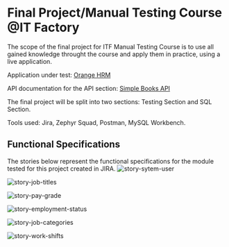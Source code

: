 # Final Project/Manual Testing Course @IT Factory

The scope of the final project for ITF Manual Testing Course is to use all gained knowledge throught the course and apply them in practice, using a live application.

Application under test: [Orange HRM](https://opensource-demo.orangehrmlive.com/web/index.php/auth/login)

API documentation for the API section: [Simple Books API](https://github.com/vdespa/introduction-to-postman-course/blob/main/simple-books-api.md)

The final project will be split into two sections: Testing Section and SQL Section.

Tools used: Jira, Zephyr Squad, Postman, MySQL Workbench.

## Functional Specifications
The stories below represent the functional specifications for the module tested for this project created in JIRA.
![story-sytem-user](https://github.com/Flavia-Karina-Anca/Final-Project-Manual-Testing-ITF/assets/126013931/85a899e8-68b9-4fad-a1f2-bc3b26422219 "User Management Section")

![story-job-titles](https://github.com/Flavia-Karina-Anca/Final-Project-Manual-Testing-ITF/assets/126013931/bcab5323-c957-4838-9709-247790a18554 "Job Titles Section")

![story-pay-grade](https://github.com/Flavia-Karina-Anca/Final-Project-Manual-Testing-ITF/assets/126013931/0ad84c20-3dec-45c8-bfcd-e9dda335dc7b "Pay Grades Section")

![story-employment-status](https://github.com/Flavia-Karina-Anca/Final-Project-Manual-Testing-ITF/assets/126013931/883b560a-ffec-4dce-bc90-33317f513a56 "Employment Status Section")

![story-job-categories](https://github.com/Flavia-Karina-Anca/Final-Project-Manual-Testing-ITF/assets/126013931/0668c48b-2b90-4f39-9229-32c5d5edbf90 "Job Categories Section")

![story-work-shifts](https://github.com/Flavia-Karina-Anca/Final-Project-Manual-Testing-ITF/assets/126013931/9d9b4385-858c-4f54-a139-9664b5bc1a84 "Work Shifts Section")

